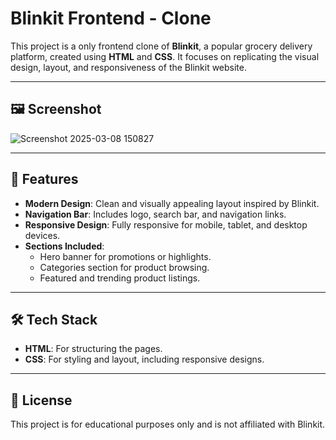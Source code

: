 # Blinkit Frontend - Clone  

This project is a only frontend clone of **Blinkit**, a popular grocery delivery platform, created using **HTML** and **CSS**. It focuses on replicating the visual design, layout, and responsiveness of the Blinkit website.

---

## 🖼️ Screenshot

![Screenshot 2025-03-08 150827](https://github.com/user-attachments/assets/ae4b9cb5-6d61-414b-8a4a-a7856fa9e41d)

---

## 🚀 Features  
- **Modern Design**: Clean and visually appealing layout inspired by Blinkit.  
- **Navigation Bar**: Includes logo, search bar, and navigation links.  
- **Responsive Design**: Fully responsive for mobile, tablet, and desktop devices.  
- **Sections Included**:  
  - Hero banner for promotions or highlights.  
  - Categories section for product browsing.  
  - Featured and trending product listings.  

---

## 🛠️ Tech Stack  
- **HTML**: For structuring the pages.  
- **CSS**: For styling and layout, including responsive designs.

---

## 📜 License

This project is for educational purposes only and is not affiliated with Blinkit.

